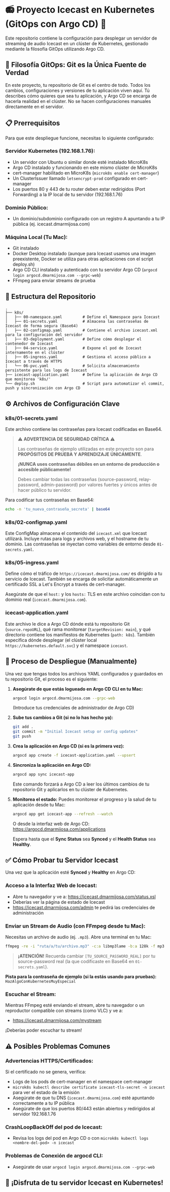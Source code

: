 # 📻 Proyecto Icecast en Kubernetes (GitOps con Argo CD) 🚀

Este repositorio contiene la configuración para desplegar un servidor de streaming de audio Icecast en un clúster de Kubernetes, gestionado mediante la filosofía GitOps utilizando Argo CD.

## 🎯 Filosofía GitOps: Git es la Única Fuente de Verdad

En este proyecto, tu repositorio de Git es el centro de todo. Todos los cambios, configuraciones y versiones de tu aplicación viven aquí. Tú describes cómo quieres que sea tu aplicación, y Argo CD se encarga de hacerla realidad en el clúster. No se hacen configuraciones manuales directamente en el servidor.

## 📋 Prerrequisitos

Para que este despliegue funcione, necesitas lo siguiente configurado:

### Servidor Kubernetes (192.168.1.76):
- Un servidor con Ubuntu o similar donde esté instalado MicroK8s
- Argo CD instalado y funcionando en este mismo clúster de MicroK8s
- cert-manager habilitado en MicroK8s (`microk8s enable cert-manager`)
- Un ClusterIssuer llamado `letsencrypt-prod` configurado en cert-manager
- Los puertos 80 y 443 de tu router deben estar redirigidos (Port Forwarding) a la IP local de tu servidor (192.168.1.76)

### Dominio Público:
- Un dominio/subdominio configurado con un registro A apuntando a tu IP pública (ej. icecast.dmarmijosa.com)

### Máquina Local (Tu Mac):
- Git instalado
- Docker Desktop instalado (aunque para Icecast usamos una imagen preexistente, Docker se utiliza para otras aplicaciones con el script deploy.sh)
- Argo CD CLI instalado y autenticado con tu servidor Argo CD (`argocd login argocd.dmarmijosa.com --grpc-web`)
- FFmpeg para enviar streams de prueba

## 📁 Estructura del Repositorio

```
.
├── k8s/
│   ├── 00-namespace.yaml         # Define el Namespace para Icecast
│   ├── 01-secrets.yaml           # Almacena las contraseñas de Icecast de forma segura (Base64)
│   ├── 02-configmap.yaml         # Contiene el archivo icecast.xml para la configuración del servidor
│   ├── 03-deployment.yaml        # Define cómo desplegar el contenedor de Icecast
│   ├── 04-service.yaml           # Expone el pod de Icecast internamente en el clúster
│   ├── 05-ingress.yaml           # Gestiona el acceso público a Icecast a través de HTTPS
│   └── 06-pvc.yaml               # Solicita almacenamiento persistente para los logs de Icecast
├── icecast-application.yaml      # Define la aplicación de Argo CD que monitorea 'k8s/'
└── deploy.sh                     # Script para automatizar el commit, push y sincronización con Argo CD
```

## ⚙️ Archivos de Configuración Clave

### k8s/01-secrets.yaml
Este archivo contiene las contraseñas para Icecast codificadas en Base64.

> ⚠️ **ADVERTENCIA DE SEGURIDAD CRÍTICA** ⚠️
> 
> Las contraseñas de ejemplo utilizadas en este proyecto son para **PROPÓSITOS DE PRUEBA Y APRENDIZAJE ÚNICAMENTE**.
> 
> **¡NUNCA uses contraseñas débiles en un entorno de producción o accesible públicamente!**
> 
> Debes cambiar todas las contraseñas (source-password, relay-password, admin-password) por valores fuertes y únicos antes de hacer público tu servidor.

Para codificar tus contraseñas en Base64:
```bash
echo -n 'tu_nueva_contraseña_secreta' | base64
```

### k8s/02-configmap.yaml
Este ConfigMap almacena el contenido del `icecast.xml` que Icecast utilizará. Incluye rutas para logs y archivos web, y el hostname de tu dominio. Las contraseñas se inyectan como variables de entorno desde `01-secrets.yaml`.

### k8s/05-ingress.yaml
Define cómo el tráfico de `https://icecast.dmarmijosa.com/` es dirigido a tu servicio de Icecast. También se encarga de solicitar automáticamente un certificado SSL a Let's Encrypt a través de cert-manager.

Asegúrate de que el `host:` y los `hosts:` TLS en este archivo coincidan con tu dominio real (`icecast.dmarmijosa.com`).

### icecast-application.yaml
Este archivo le dice a Argo CD dónde está tu repositorio Git (`source.repoURL`), qué rama monitorear (`targetRevision: main`), y qué directorio contiene los manifiestos de Kubernetes (`path: k8s`). También especifica dónde desplegar (el clúster local `https://kubernetes.default.svc`) y el namespace `icecast`.

## 🚀 Proceso de Despliegue (Manualmente)

Una vez que tengas todos los archivos YAML configurados y guardados en tu repositorio Git, el proceso es el siguiente:

1. **Asegúrate de que estás logueado en Argo CD CLI en tu Mac:**
   ```bash
   argocd login argocd.dmarmijosa.com --grpc-web
   ```
   (Introduce tus credenciales de administrador de Argo CD)

2. **Sube tus cambios a Git (si no lo has hecho ya):**
   ```bash
   git add .
   git commit -m "Initial Icecast setup or config updates"
   git push
   ```

3. **Crea la aplicación en Argo CD (si es la primera vez):**
   ```bash
   argocd app create -f icecast-application.yaml --upsert
   ```

4. **Sincroniza la aplicación en Argo CD:**
   ```bash
   argocd app sync icecast-app
   ```
   Este comando forzará a Argo CD a leer los últimos cambios de tu repositorio Git y aplicarlos en tu clúster de Kubernetes.

5. **Monitorea el estado:**
   Puedes monitorear el progreso y la salud de tu aplicación desde tu Mac:
   ```bash
   argocd app get icecast-app --refresh --watch
   ```
   O desde la interfaz web de Argo CD: https://argocd.dmarmijosa.com/applications

   Espera hasta que el **Sync Status** sea **Synced** y el **Health Status** sea **Healthy**.

## ✅ Cómo Probar tu Servidor Icecast

Una vez que la aplicación esté **Synced** y **Healthy** en Argo CD:

### Acceso a la Interfaz Web de Icecast:
- Abre tu navegador y ve a: https://icecast.dmarmijosa.com/status.xsl
- Deberías ver la página de estado de Icecast
- https://icecast.dmarmijosa.com/admin te pedirá las credenciales de administración

### Enviar un Stream de Audio (con FFmpeg desde tu Mac):
Necesitas un archivo de audio (ej. `.mp3`). Abre una terminal en tu Mac:

```bash
ffmpeg -re -i "ruta/a/tu/archivo.mp3" -c:a libmp3lame -b:a 128k -f mp3 icecast://source:[TU_SOURCE_PASSWORD_REAL]@icecast.dmarmijosa.com:8000/mystream
```

> **¡ATENCIÓN!** Recuerda cambiar `[TU_SOURCE_PASSWORD_REAL]` por tu source-password real (la que codificaste en Base64 en `01-secrets.yaml`).

**Pista para la contraseña de ejemplo (si la estás usando para pruebas):** `HazAlgoConKubernetesMuyEspecial`

### Escuchar el Stream:
Mientras FFmpeg esté enviando el stream, abre tu navegador o un reproductor compatible con streams (como VLC) y ve a:
- https://icecast.dmarmijosa.com/mystream

¡Deberías poder escuchar tu stream!

## ⚠️ Posibles Problemas Comunes

### Advertencias HTTPS/Certificados:
Si el certificado no se genera, verifica:
- Logs de los pods de cert-manager en el namespace cert-manager
- `microk8s kubectl describe certificate icecast-tls-secret -n icecast` para ver el estado de la emisión
- Asegúrate de que tu DNS (`icecast.dmarmijosa.com`) esté apuntando correctamente a tu IP pública
- Asegúrate de que los puertos 80/443 están abiertos y redirigidos al servidor 192.168.1.76

### CrashLoopBackOff del pod de Icecast:
- Revisa los logs del pod en Argo CD o con `microk8s kubectl logs <nombre-del-pod> -n icecast`

### Problemas de Conexión de argocd CLI:
- Asegúrate de usar `argocd login argocd.dmarmijosa.com --grpc-web`

## 🎉 ¡Disfruta de tu servidor Icecast en Kubernetes!